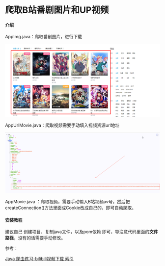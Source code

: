 # 爬取B站番剧图片和UP视频

#### 介绍

AppImg.java：爬取番剧图片，进行下载

![1570187675756](https://raw.githubusercontent.com/unborn-chy/bilibili-img-movie/master/readme_img/1570187675756.png)



AppUrlMovie.java：爬取视频需要手动填入视频资源url地址



![](https://raw.githubusercontent.com/unborn-chy/bilibili-img-movie/master/readme_img/%E6%90%9C%E7%8B%97%E6%88%AA%E5%9B%BE20191004191752.png)



AppMovie.java ：爬取视频，需要手动输入B站视频av号，然后把createConnection()方法里面成Cookie改成自己的，即可自动爬取。





#### 安装教程

建议自己 创建项目，复制java文件，以及pom依赖  即可，导注意代码里面的**文件路径**，没有的话需要手动修改。



参考：

[Java 爬虫练习-bilibili视频下载 索引](https://nicelee.top/blog/2019/03/02/java-spider-bilibili-down-index/)



